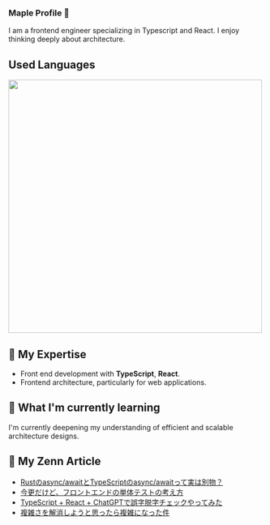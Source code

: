 ### Maple Profile 🍁

I am a frontend engineer specializing in Typescript and React. I enjoy thinking deeply about architecture.

## Used Languages

<p align="left">
    <a href="https://github.com/fuuki12" target="_blank">
    <img src="https://github-readme-stats.vercel.app/api/top-langs/?username=fuuki12&layout=compact&bg_color=DEG,ffb3ba,ffdfba&title_color=fc85ae" width="500px;" target="_blank" />
    </a>
</p>

## 🔭 My Expertise

- Front end development with **TypeScript**, **React**.
- Frontend architecture, particularly for web applications.

## 🌱 What I'm currently learning

I'm currently deepening my understanding of efficient and scalable architecture designs.

## 🎾 My Zenn Article

- [Rustのasync/awaitとTypeScriptのasync/awaitって実は別物？](https://zenn.dev//maple_siro/articles/e3d5fe66fec4dc)
- [今更だけど、フロントエンドの単体テストの考え方](https://zenn.dev//maple_siro/articles/c0988e361b73c7)
- [TypeScript + React + ChatGPTで誤字脱字チェックやってみた](https://zenn.dev//maple_siro/articles/6ff68f63766b72)
- [複雑さを解消しようと思ったら複雑になった件](https://zenn.dev//maple_siro/articles/0caad77a5cb79d)